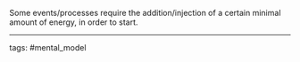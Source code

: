 Some events/processes require the addition/injection of a certain minimal amount of energy, in order to start.

___________________
tags: #mental_model  